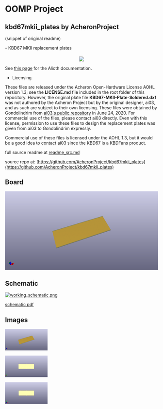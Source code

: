 # OOMP Project  
## kbd67mkii_plates  by AcheronProject  
  
(snippet of original readme)  
  
﻿- KBD67 MKII replacement plates  
  
<p align="center">  
  <img align="middle" src="https://raw.githubusercontent.com/Gondolindrim/acheronLibrary/master/graphics/acheronLong.png"  width="400">   
</p>  
  
See [this page](https://gondolindrim.github.io/AcheronDocs/alioth/intro.html) for the Alioth documentation.  
  
- Licensing  
  
These files are released under the Acheron Open-Hardware License AOHL version 1.3; see the __LICENSE.md__ file included in the root folder of this repository. However, the original plate file __KBD67-MKII-Plate-Soldered.dxf__ was not authored by the Acheron Project but by the original designer, ai03, and as such are subject to their own licensing. These files were obtained by Gondolindrim from [ai03's public repository](http://dl.ai03.me) in June 24, 2020. For commercial use of the files, please contact ai03 directly. Even with this license, permission to use these files to design the replacement plates was given from ai03 to Gondolindrim expressly.  
  
Commercial use of these files is licensed under the AOHL 1.3, but it would be a good idea to contact ai03 since the KBD67 is a KBDFans product.  
  
  full source readme at [readme_src.md](readme_src.md)  
  
source repo at: [https://github.com/AcheronProject/kbd67mkii_plates](https://github.com/AcheronProject/kbd67mkii_plates)  
## Board  
  
[![working_3d.png](working_3d_600.png)](working_3d.png)  
## Schematic  
  
[![working_schematic.png](working_schematic_600.png)](working_schematic.png)  
  
[schematic pdf](working_schematic.pdf)  
## Images  
  
[![working_3d.png](working_3d_140.png)](working_3d.png)  
  
[![working_3d_back.png](working_3d_back_140.png)](working_3d_back.png)  
  
[![working_3d_front.png](working_3d_front_140.png)](working_3d_front.png)  
